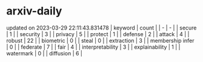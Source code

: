 # arxiv-daily
updated on 2023-03-29 22:11:43.831478
| keyword | count |
| - | - |
| secure | 1 |
| security | 3 |
| privacy | 5 |
| protect | 1 |
| defense | 2 |
| attack | 4 |
| robust | 22 |
| biometric | 0 |
| steal | 0 |
| extraction | 3 |
| membership infer | 0 |
| federate | 7 |
| fair | 4 |
| interpretability | 3 |
| explainability | 1 |
| watermark | 0 |
| diffusion | 6 |
